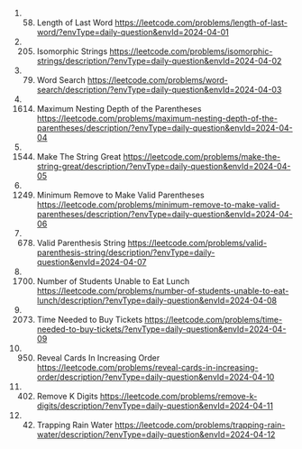1. 58. Length of Last Word
https://leetcode.com/problems/length-of-last-word/?envType=daily-question&envId=2024-04-01
2. 205. Isomorphic Strings
https://leetcode.com/problems/isomorphic-strings/description/?envType=daily-question&envId=2024-04-02
3. 79. Word Search
https://leetcode.com/problems/word-search/description/?envType=daily-question&envId=2024-04-03
4. 1614. Maximum Nesting Depth of the Parentheses
https://leetcode.com/problems/maximum-nesting-depth-of-the-parentheses/description/?envType=daily-question&envId=2024-04-04
5. 1544. Make The String Great
https://leetcode.com/problems/make-the-string-great/description/?envType=daily-question&envId=2024-04-05
6. 1249. Minimum Remove to Make Valid Parentheses
https://leetcode.com/problems/minimum-remove-to-make-valid-parentheses/description/?envType=daily-question&envId=2024-04-06
7. 678. Valid Parenthesis String
https://leetcode.com/problems/valid-parenthesis-string/description/?envType=daily-question&envId=2024-04-07
8. 1700. Number of Students Unable to Eat Lunch
https://leetcode.com/problems/number-of-students-unable-to-eat-lunch/description/?envType=daily-question&envId=2024-04-08
9. 2073. Time Needed to Buy Tickets
https://leetcode.com/problems/time-needed-to-buy-tickets/?envType=daily-question&envId=2024-04-09
10. 950. Reveal Cards In Increasing Order
https://leetcode.com/problems/reveal-cards-in-increasing-order/description/?envType=daily-question&envId=2024-04-10
11. 402. Remove K Digits
https://leetcode.com/problems/remove-k-digits/description/?envType=daily-question&envId=2024-04-11
12. 42. Trapping Rain Water
https://leetcode.com/problems/trapping-rain-water/description/?envType=daily-question&envId=2024-04-12